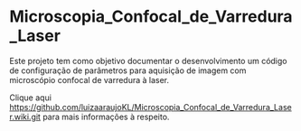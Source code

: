 # Microscopia_Confocal_de_Varredura_Laser
Este projeto tem como objetivo documentar o desenvolvimento um código de configuração de parâmetros para aquisição de imagem com microscópio confocal de varredura à laser.

Clique aqui https://github.com/luizaaraujoKL/Microscopia_Confocal_de_Varredura_Laser.wiki.git para mais informações à respeito.
